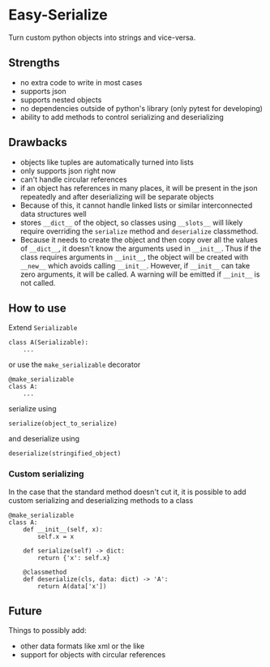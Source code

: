 
# Easy-Serialize

Turn custom python objects into strings and vice-versa.

## Strengths

- no extra code to write in most cases
- supports json
- supports nested objects
- no dependencies outside of python's library (only pytest for developing)
- ability to add methods to control serializing and deserializing

## Drawbacks

- objects like tuples are automatically turned into lists
- only supports json right now
- can't handle circular references
- if an object has references in many places, it will be present in the json repeatedly and after deserializing will be separate objects
- Because of this, it cannot handle linked lists or similar interconnected data structures well
- stores `__dict__` of the object, so classes using `__slots__` will likely require overriding the `serialize` method and `deserialize` classmethod.
- Because it needs to create the object and then copy over all the values of `__dict__`, it doesn't know the arguments used in `__init__`. Thus if the class requires arguments in `__init__`, the object will be created with `__new__` which avoids calling `__init__`. However, if `__init__` can take zero arguments, it will be called. A warning will be emitted if `__init__` is not called.

## How to use

Extend `Serializable`
```
class A(Serializable):
    ...
```

or use the `make_serializable` decorator
```
@make_serializable
class A:
    ...
```

serialize using
```
serialize(object_to_serialize)
```

and deserialize using
```
deserialize(stringified_object)
```

### Custom serializing

In the case that the standard method doesn't cut it, it is
possible to add custom serializing and deserializing methods to a class

```
@make_serializable
class A:
    def __init__(self, x):
        self.x = x

    def serialize(self) -> dict:
        return {'x': self.x}
    
    @classmethod
    def deserialize(cls, data: dict) -> 'A':
        return A(data['x'])
```

## Future

Things to possibly add:
- other data formats like xml or the like
- support for objects with circular references
